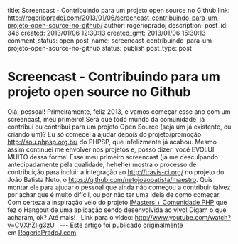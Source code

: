 title: Screencast - Contribuindo para um projeto open source no Github
link: http://rogeriopradoj.com/2013/01/06/screencast-contribuindo-para-um-projeto-open-source-no-github/
author: rogeriopradoj
description: 
post_id: 346
created: 2013/01/06 12:30:13
created_gmt: 2013/01/06 15:30:13
comment_status: open
post_name: screencast-contribuindo-para-um-projeto-open-source-no-github
status: publish
post_type: post

# Screencast - Contribuindo para um projeto open source no Github

Olá, pessoal! Primeiramente, feliz 2013, e vamos começar esse ano com um screencast, meu primeiro! Será que todo mundo da comunidade  já contribui ou contribui para um projeto Open Source (seja um já existente, ou criando um)? Eu só comecei a ajudar depois do projeto/promoção http://sou.phpsp.org.br/ do PHPSP, que infelizmente já acabou. Mesmo assim continuei me envolver nos projetos e, posso dizer: você EVOLUI MUITO dessa forma! Esse meu primeiro screencast (já me desculpando antecipadamente pela qualidade, hehehe) mostra o processo de contribuição para incluir a integração ao <http://travis-ci.org/> no projeto do João Batista Neto, o <https://github.com/netojoaobatista/maestro>. Quis montar ele para ajudar o pessoal que ainda não começou a contribuir talvez por achar que é muito difícil, ou por não ter uma ideia de como começar. Com certeza a inspiração veio do projeto [iMasters + Comunidade PHP](http://www.youtube.com/watch?v=36VijZ8ZQ_Q&list=PLASrXUpwQG6dp_Lz9DZ9ecC1brSGrfF03&index=1) que fez o Hangout de uma aplicação sendo desenvolvida ao vivo! Digam o que acharam, ok? Até mais!   Link para o vídeo: <http://www.youtube.com/watch?v=CVXhZIIg3zU>   \--- Este artigo foi publicado originalmente em [RogerioPradoJ.com]().